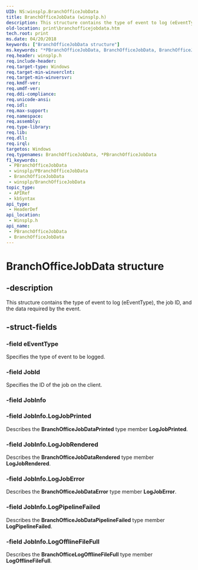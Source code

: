 ```yaml
---
UID: NS:winsplp.BranchOfficeJobData
title: BranchOfficeJobData (winsplp.h)
description: This structure contains the type of event to log (eEventType), the job ID, and the data required by the event.
old-location: print\branchofficejobdata.htm
tech.root: print
ms.date: 04/20/2018
keywords: ["BranchOfficeJobData structure"]
ms.keywords: "*PBranchOfficeJobData, BranchOfficeJobData, BranchOfficeJobData structure [Print Devices], PBranchOfficeJobData, PBranchOfficeJobData structure pointer [Print Devices], print.branchofficejobdata, winsplp/BranchOfficeJobData, winsplp/PBranchOfficeJobData"
req.header: winsplp.h
req.include-header: 
req.target-type: Windows
req.target-min-winverclnt: 
req.target-min-winversvr: 
req.kmdf-ver: 
req.umdf-ver: 
req.ddi-compliance: 
req.unicode-ansi: 
req.idl: 
req.max-support: 
req.namespace: 
req.assembly: 
req.type-library: 
req.lib: 
req.dll: 
req.irql: 
targetos: Windows
req.typenames: BranchOfficeJobData, *PBranchOfficeJobData
f1_keywords:
 - PBranchOfficeJobData
 - winsplp/PBranchOfficeJobData
 - BranchOfficeJobData
 - winsplp/BranchOfficeJobData
topic_type:
 - APIRef
 - kbSyntax
api_type:
 - HeaderDef
api_location:
 - Winsplp.h
api_name:
 - PBranchOfficeJobData
 - BranchOfficeJobData
---
```


# BranchOfficeJobData structure


## -description

This structure contains the type of event to log (eEventType), the job ID, and the data required by the event.

## -struct-fields

### -field eEventType

Specifies the type of event to be logged.

### -field JobId

Specifies the ID of the job on the client.

### -field JobInfo

### -field JobInfo.LogJobPrinted

Describes  the <b>BranchOfficeJobDataPrinted</b> type member <b>LogJobPrinted</b>.

### -field JobInfo.LogJobRendered

Describes the <b>BranchOfficeJobDataRendered</b> type member <b>LogJobRendered</b>.

### -field JobInfo.LogJobError

Describes the <b>BranchOfficeJobDataError</b> type member <b>LogJobError</b>.

### -field JobInfo.LogPipelineFailed

Describes the <b>BranchOfficeJobDataPipelineFailed</b> type member <b>LogPipelineFailed</b>.

### -field JobInfo.LogOfflineFileFull

Describes the <b>BranchOfficeLogOfflineFileFull</b> type member <b>LogOfflineFileFull</b>.


